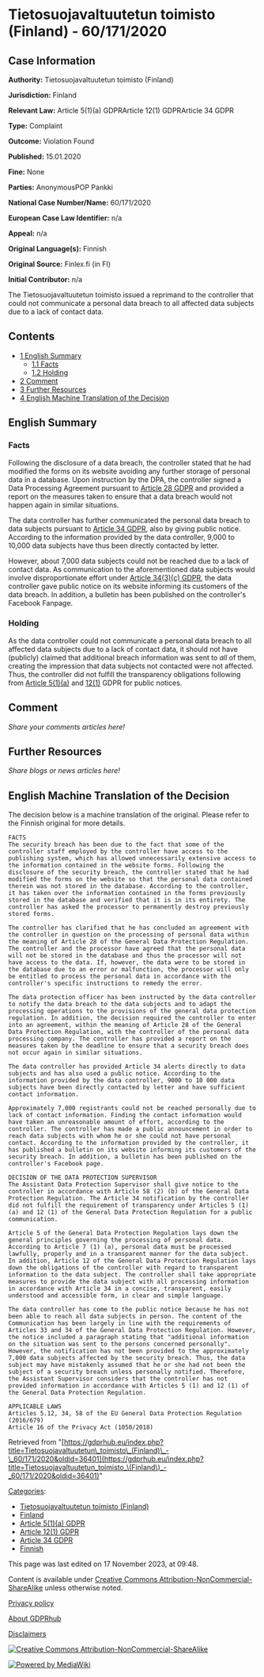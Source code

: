 # Tietosuojavaltuutetun toimisto (Finland) - 60/171/2020

## Case Information

**Authority:** Tietosuojavaltuutetun toimisto (Finland)

**Jurisdiction:** Finland

**Relevant Law:** Article 5(1)(a) GDPRArticle 12(1) GDPRArticle 34 GDPR

**Type:** Complaint

**Outcome:** Violation Found

**Published:** 15.01.2020

**Fine:** None

**Parties:** AnonymousPOP Pankki

**National Case Number/Name:** 60/171/2020

**European Case Law Identifier:** n/a

**Appeal:** n/a

**Original Language(s):** Finnish

**Original Source:** Finlex.fi (in FI)

**Initial Contributor:** n/a

The Tietosuojavaltuutetun toimisto issued a reprimand to the controller that could not communicate a personal data breach to all affected data subjects due to a lack of contact data.

## Contents

*   [1 English Summary](#English_Summary)
    *   [1.1 Facts](#Facts)
    *   [1.2 Holding](#Holding)
*   [2 Comment](#Comment)
*   [3 Further Resources](#Further_Resources)
*   [4 English Machine Translation of the Decision](#English_Machine_Translation_of_the_Decision)

## English Summary

### Facts

Following the disclosure of a data breach, the controller stated that he had modified the forms on its website avoiding any further storage of personal data in a database. Upon instruction by the DPA, the controller signed a Data Processing Agreement pursuant to [Article 28 GDPR](/index.php?title=Article_28_GDPR "Article 28 GDPR") and provided a report on the measures taken to ensure that a data breach would not happen again in similar situations.

The data controller has further communicated the personal data breach to data subjects pursuant to [Article 34 GDPR](/index.php?title=Article_34_GDPR "Article 34 GDPR"), also by giving public notice. According to the information provided by the data controller, 9,000 to 10,000 data subjects have thus been directly contacted by letter.

However, about 7,000 data subjects could not be reached due to a lack of contact data. As communication to the aforementioned data subjects would involve disproportionate effort under [Article 34(3)(c) GDPR](/index.php?title=Article_34_GDPR#3c "Article 34 GDPR"), the data controller gave public notice on its website informing its customers of the data breach. In addition, a bulletin has been published on the controller's Facebook Fanpage.

### Holding

As the data controller could not communicate a personal data breach to all affected data subjects due to a lack of contact data, it should not have (publicly) claimed that additional breach information was sent to _all_ of them, creating the impression that data subjects not contacted were not affected. Thus, the controller did not fulfill the transparency obligations following from [Article 5(1)(a)](/index.php?title=Article_5_GDPR#1a "Article 5 GDPR") and [12(1)](/index.php?title=Article_12_GDPR#1 "Article 12 GDPR") GDPR for public notices.

## Comment

_Share your comments articles here!_

## Further Resources

_Share blogs or news articles here!_

## English Machine Translation of the Decision

The decision below is a machine translation of the original. Please refer to the Finnish original for more details.

```
FACTS
The security breach has been due to the fact that some of the controller staff employed by the controller have access to the publishing system, which has allowed unnecessarily extensive access to the information contained in the website forms. Following the disclosure of the security breach, the controller stated that he had modified the forms on the website so that the personal data contained therein was not stored in the database. According to the controller, it has taken over the information contained in the forms previously stored in the database and verified that it is in its entirety. The controller has asked the processor to permanently destroy previously stored forms.

The controller has clarified that he has concluded an agreement with the controller in question on the processing of personal data within the meaning of Article 28 of the General Data Protection Regulation. The controller and the processor have agreed that the personal data will not be stored in the database and thus the processor will not have access to the data. If, however, the data were to be stored in the database due to an error or malfunction, the processor will only be entitled to process the personal data in accordance with the controller's specific instructions to remedy the error.

The data protection officer has been instructed by the data controller to notify the data breach to the data subjects and to adapt the processing operations to the provisions of the general data protection regulation. In addition, the decision required the controller to enter into an agreement, within the meaning of Article 28 of the General Data Protection Regulation, with the controller of the personal data processing company. The controller has provided a report on the measures taken by the deadline to ensure that a security breach does not occur again in similar situations.

The data controller has provided Article 34 alerts directly to data subjects and has also used a public notice. According to the information provided by the data controller, 9000 to 10 000 data subjects have been directly contacted by letter and have sufficient contact information.

Approximately 7,000 registrants could not be reached personally due to lack of contact information. Finding the contact information would have taken an unreasonable amount of effort, according to the controller. The controller has made a public announcement in order to reach data subjects with whom he or she could not have personal contact. According to the information provided by the controller, it has published a bulletin on its website informing its customers of the security breach. In addition, a bulletin has been published on the controller's Facebook page. 

DECISION OF THE DATA PROTECTION SUPERVISOR
The Assistant Data Protection Supervisor shall give notice to the controller in accordance with Article 58 (2) (b) of the General Data Protection Regulation. The Article 34 notification by the controller did not fulfill the requirement of transparency under Articles 5 (1) (a) and 12 (1) of the General Data Protection Regulation for a public communication.

Article 5 of the General Data Protection Regulation lays down the general principles governing the processing of personal data. According to Article 7 (1) (a), personal data must be processed lawfully, properly and in a transparent manner for the data subject. In addition, Article 12 of the General Data Protection Regulation lays down the obligations of the controller with regard to transparent information to the data subject. The controller shall take appropriate measures to provide the data subject with all processing information in accordance with Article 34 in a concise, transparent, easily understood and accessible form, in clear and simple language.

The data controller has come to the public notice because he has not been able to reach all data subjects in person. The content of the Communication has been largely in line with the requirements of Articles 33 and 34 of the General Data Protection Regulation. However, the notice included a paragraph stating that "additional information on the situation was sent to the persons concerned personally". However, the notification has not been provided to the approximately 7,000 data subjects affected by the security breach. Thus, the data subject may have mistakenly assumed that he or she had not been the subject of a security breach unless personally notified. Therefore, the Assistant Supervisor considers that the controller has not provided information in accordance with Articles 5 (1) and 12 (1) of the General Data Protection Regulation.

APPLICABLE LAWS
Articles 5.12, 34, 58 of the EU General Data Protection Regulation (2016/679)
Article 16 of the Privacy Act (1050/2018) 

```

Retrieved from "[https://gdprhub.eu/index.php?title=Tietosuojavaltuutetun\_toimisto\_(Finland)\_-\_60/171/2020&oldid=36401](https://gdprhub.eu/index.php?title=Tietosuojavaltuutetun_toimisto_\(Finland\)_-_60/171/2020&oldid=36401)"

[Categories](/index.php?title=Special:Categories "Special:Categories"):

*   [Tietosuojavaltuutetun toimisto (Finland)](/index.php?title=Category:Tietosuojavaltuutetun_toimisto_\(Finland\) "Category:Tietosuojavaltuutetun toimisto (Finland)")
*   [Finland](/index.php?title=Category:Finland "Category:Finland")
*   [Article 5(1)(a) GDPR](/index.php?title=Category:Article_5\(1\)\(a\)_GDPR "Category:Article 5(1)(a) GDPR")
*   [Article 12(1) GDPR](/index.php?title=Category:Article_12\(1\)_GDPR "Category:Article 12(1) GDPR")
*   [Article 34 GDPR](/index.php?title=Category:Article_34_GDPR "Category:Article 34 GDPR")
*   [Finnish](/index.php?title=Category:Finnish "Category:Finnish")

This page was last edited on 17 November 2023, at 09:48.

Content is available under [Creative Commons Attribution-NonCommercial-ShareAlike](https://creativecommons.org/licenses/by-nc-sa/4.0/) unless otherwise noted.

[Privacy policy](/index.php?title=GDPRhub:Privacy_policy)

[About GDPRhub](/index.php?title=GDPRhub:About)

[Disclaimers](/index.php?title=GDPRhub:General_disclaimer)

[![Creative Commons Attribution-NonCommercial-ShareAlike](/resources/assets/licenses/cc-by-nc-sa.png)](https://creativecommons.org/licenses/by-nc-sa/4.0/)

[![Powered by MediaWiki](/resources/assets/poweredby_mediawiki_88x31.png)](https://www.mediawiki.org/)
